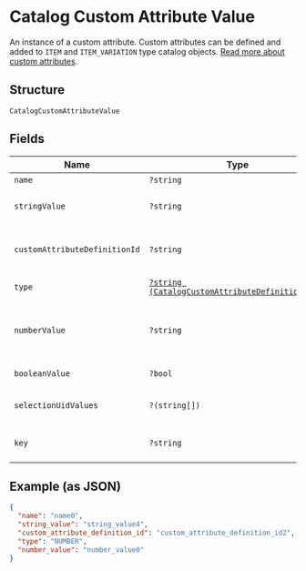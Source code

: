 
# Catalog Custom Attribute Value

An instance of a custom attribute. Custom attributes can be defined and
added to `ITEM` and `ITEM_VARIATION` type catalog objects.
[Read more about custom attributes](https://developer.squareup.com/docs/catalog-api/add-custom-attributes).

## Structure

`CatalogCustomAttributeValue`

## Fields

| Name | Type | Tags | Description | Getter | Setter |
|  --- | --- | --- | --- | --- | --- |
| `name` | `?string` | Optional | The name of the custom attribute. | getName(): ?string | setName(?string name): void |
| `stringValue` | `?string` | Optional | The string value of the custom attribute.  Populated if `type` = `STRING`. | getStringValue(): ?string | setStringValue(?string stringValue): void |
| `customAttributeDefinitionId` | `?string` | Optional | __Read-only.__ The id of the [CatalogCustomAttributeDefinition](#type-CatalogCustomAttributeDefinition) this value belongs to. | getCustomAttributeDefinitionId(): ?string | setCustomAttributeDefinitionId(?string customAttributeDefinitionId): void |
| `type` | [`?string (CatalogCustomAttributeDefinitionType)`](/doc/models/catalog-custom-attribute-definition-type.md) | Optional | Defines the possible types for a custom attribute. | getType(): ?string | setType(?string type): void |
| `numberValue` | `?string` | Optional | Populated if `type` = `NUMBER`. Contains a string<br>representation of a decimal number, using a `.` as the decimal separator. | getNumberValue(): ?string | setNumberValue(?string numberValue): void |
| `booleanValue` | `?bool` | Optional | A `true` or `false` value. Populated if `type` = `BOOLEAN`. | getBooleanValue(): ?bool | setBooleanValue(?bool booleanValue): void |
| `selectionUidValues` | `?(string[])` | Optional | One or more choices from `allowed_selections`. Populated if `type` = `SELECTION`. | getSelectionUidValues(): ?array | setSelectionUidValues(?array selectionUidValues): void |
| `key` | `?string` | Optional | __Read-only.__ A copy of key from the associated `CatalogCustomAttributeDefinition`. | getKey(): ?string | setKey(?string key): void |

## Example (as JSON)

```json
{
  "name": "name0",
  "string_value": "string_value4",
  "custom_attribute_definition_id": "custom_attribute_definition_id2",
  "type": "NUMBER",
  "number_value": "number_value0"
}
```

